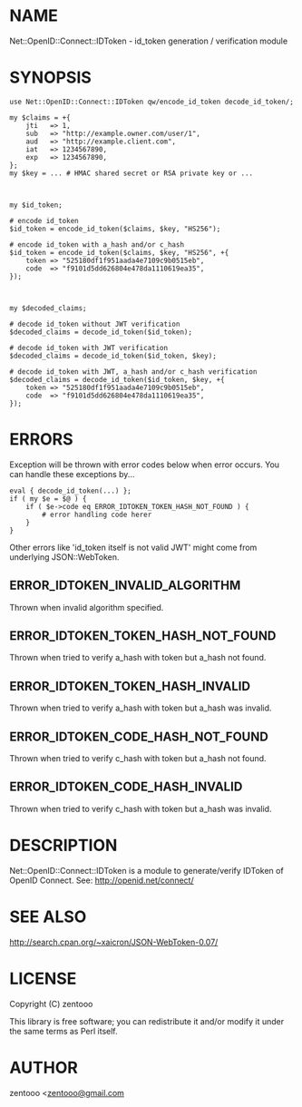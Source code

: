 # NAME

Net::OpenID::Connect::IDToken - id\_token generation / verification module

# SYNOPSIS

    use Net::OpenID::Connect::IDToken qw/encode_id_token decode_id_token/;

    my $claims = +{
        jti   => 1,
        sub   => "http://example.owner.com/user/1",
        aud   => "http://example.client.com",
        iat   => 1234567890,
        exp   => 1234567890,
    };
    my $key = ... # HMAC shared secret or RSA private key or ...



    my $id_token;

    # encode id_token
    $id_token = encode_id_token($claims, $key, "HS256");

    # encode id_token with a_hash and/or c_hash
    $id_token = encode_id_token($claims, $key, "HS256", +{
        token => "525180df1f951aada4e7109c9b0515eb",
        code  => "f9101d5dd626804e478da1110619ea35",
    });



    my $decoded_claims;

    # decode id_token without JWT verification
    $decoded_claims = decode_id_token($id_token);

    # decode id_token with JWT verification
    $decoded_claims = decode_id_token($id_token, $key);

    # decode id_token with JWT, a_hash and/or c_hash verification
    $decoded_claims = decode_id_token($id_token, $key, +{
        token => "525180df1f951aada4e7109c9b0515eb",
        code  => "f9101d5dd626804e478da1110619ea35",
    });

# ERRORS

Exception will be thrown with error codes below when error occurs.
You can handle these exceptions by...

    eval { decode_id_token(...) };
    if ( my $e = $@ ) {
        if ( $e->code eq ERROR_IDTOKEN_TOKEN_HASH_NOT_FOUND ) {
            # error handling code herer
        }
    }

Other errors like 'id\_token itself is not valid JWT' might come from
underlying JSON::WebToken.

## ERROR\_IDTOKEN\_INVALID\_ALGORITHM

Thrown when invalid algorithm specified.

## ERROR\_IDTOKEN\_TOKEN\_HASH\_NOT\_FOUND

Thrown when tried to verify a\_hash with token but a\_hash not found.

## ERROR\_IDTOKEN\_TOKEN\_HASH\_INVALID

Thrown when tried to verify a\_hash with token but a\_hash was invalid.

## ERROR\_IDTOKEN\_CODE\_HASH\_NOT\_FOUND

Thrown when tried to verify c\_hash with token but a\_hash not found.

## ERROR\_IDTOKEN\_CODE\_HASH\_INVALID

Thrown when tried to verify c\_hash with token but a\_hash was invalid.

# DESCRIPTION

Net::OpenID::Connect::IDToken is a module to generate/verify IDToken of OpenID Connect.
See: http://openid.net/connect/

# SEE ALSO

http://search.cpan.org/~xaicron/JSON-WebToken-0.07/

# LICENSE

Copyright (C) zentooo

This library is free software; you can redistribute it and/or modify
it under the same terms as Perl itself.

# AUTHOR

zentooo <zentooo@gmail.com<gt>
